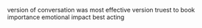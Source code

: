 version of conversation was most effective
version truest to book
importance
emotional impact
best acting
